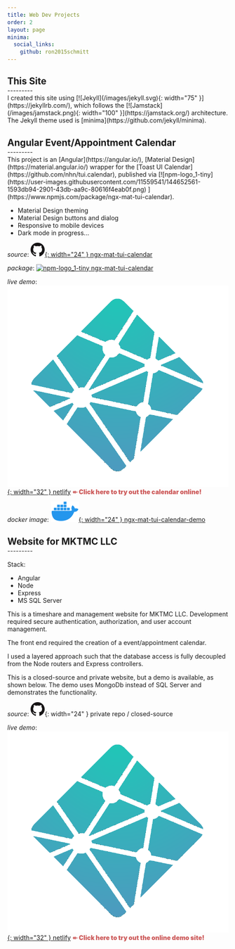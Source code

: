 ```yaml
---
title: Web Dev Projects
order: 2
layout: page
minima:
  social_links:
    github: ron2015schmitt
---
```


<h2 style="margin-bottom: 0; padding-bottom: 0;">This Site</h2>
---------
<br>
I created this site using [![Jekyll](/images/jekyll.svg){: width="75" }](https://jekyllrb.com/), which follows the [![Jamstack](/images/jamstack.png){: width="100" }](https://jamstack.org/) architecture.  The Jekyll theme used is [minima](https://github.com/jekyll/minima).

##  
<h2 style="margin-bottom: 0; padding-bottom: 0;">Angular Event/Appointment Calendar</h2>
---------
<br>
This project is an [Angular](https://angular.io/), [Material Design](https://material.angular.io/) wrapper for the [Toast UI Calendar](https://github.com/nhn/tui.calendar), published via [![npm-logo_1-tiny](https://user-images.githubusercontent.com/11559541/144652561-1593db94-2901-43db-aa9c-80616f4eab0f.png) 
](https://www.npmjs.com/package/ngx-mat-tui-calendar).

* Material Design theming
* Material Design buttons and dialog
* Responsive to mobile devices
* Dark mode in progress...

*source*:  [![githublogo](/images/github.png){: width="24" } ngx-mat-tui-calendar](https://https://github.com/ron2015schmitt/ngx-mat-tui-calendar)

*package*: [![npm-logo_1-tiny](https://user-images.githubusercontent.com/11559541/144652561-1593db94-2901-43db-aa9c-80616f4eab0f.png) ngx-mat-tui-calendar
](https://www.npmjs.com/package/ngx-mat-tui-calendar)

*live demo*: [![netlifylogo](/images/Netlify-Logo.png){: width="32" } netlify](https://ngx-mat-tui-calendar-demo.netlify.app/)  <span style="color: indianred; font-weight: 900"> ↞ Click here to try out the calendar online! </span>

*docker image*: [![githublogo](/images/docker.png){: width="24" } ngx-mat-tui-calendar-demo](https://hub.docker.com/r/electron2015/ngx-mat-tui-calendar-demo)


<h2 style="margin-bottom: 0; padding-bottom: 0;">Website for MKTMC LLC</h2>
---------
<br>

Stack:
* Angular
* Node
* Express
* MS SQL Server

This is a timeshare and management website for MKTMC LLC.  Development required secure authentication, authorization, and user account management.

The front end required the creation of a event/appointment calendar.

I used a layered approach such that the database access is fully decoupled from the Node routers and Express controllers.

This is a closed-source and private website, but a demo is available, as shown below.  The demo uses MongoDb instead of SQL Server and demonstrates the functionality.

*source*:  ![githublogo](/images/github.png){: width="24" } private repo / closed-source

*live demo*: [![netlifylogo](/images/Netlify-Logo.png){: width="32" } netlify](https://angular-website-demo.netlify.app/)  <span style="color: indianred; font-weight: 900"> ↞ Click here to try out the online demo site! </span>


